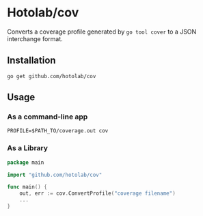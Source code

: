 # Hotolab/cov

Converts a coverage profile generated by `go tool cover` to a JSON interchange format.

## Installation

```go get github.com/hotolab/cov```

## Usage

### As a command-line app

```
PROFILE=$PATH_TO/coverage.out cov
```

### As a Library

```go
package main

import "github.com/hotolab/cov"

func main() {
    out, err := cov.ConvertProfile("coverage filename")
    ...
}
```